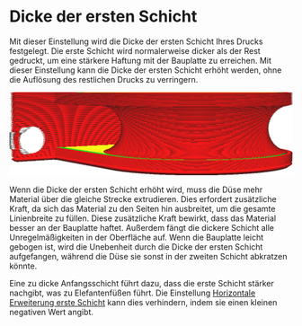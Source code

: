 Dicke der ersten Schicht
====
Mit dieser Einstellung wird die Dicke der ersten Schicht Ihres Drucks festgelegt. Die erste Schicht wird normalerweise dicker als der Rest gedruckt, um eine stärkere Haftung mit der Bauplatte zu erreichen. Mit dieser Einstellung kann die Dicke der ersten Schicht erhöht werden, ohne die Auflösung des restlichen Drucks zu verringern.

<!--screenshot {
"image_path": "layer_height_0.png",
"models": [
    {
        "script": "rolling_blind_spacer.scad",
        "transformation": ["scale(0.5)"]
    }
],
"camera_position": [39, 28, 5],
"settings": {"layer_height_0": 0.3},
"colours": 32
}-->
![Die erste Schicht ist dicker als die übrigen Schichten](../../../articles/images/layer_height_0.png)

Wenn die Dicke der ersten Schicht erhöht wird, muss die Düse mehr Material über die gleiche Strecke extrudieren. Dies erfordert zusätzliche Kraft, da sich das Material zu den Seiten hin ausbreitet, um die gesamte Linienbreite zu füllen. Diese zusätzliche Kraft bewirkt, dass das Material besser an der Bauplatte haftet. Außerdem fängt die dickere Schicht alle Unregelmäßigkeiten in der Oberfläche auf. Wenn die Bauplatte leicht gebogen ist, wird die Unebenheit durch die Dicke der ersten Schicht aufgefangen, während die Düse sie sonst in der zweiten Schicht abkratzen könnte.

Eine zu dicke Anfangsschicht führt dazu, dass die erste Schicht stärker nachgibt, was zu Elefantenfüßen führt. Die Einstellung [Horizontale Erweiterung erste Schicht](../../../articles/shell/xy_offset_layer_0.md) kann dies verhindern, indem sie einen kleinen negativen Wert angibt.